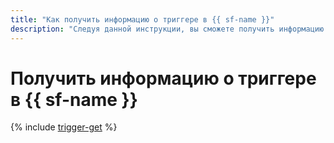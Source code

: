 ```yaml
---
title: "Как получить информацию о триггере в {{ sf-name }}"
description: "Следуя данной инструкции, вы сможете получить информацию о триггере в {{ sf-name }}."
---
```


# Получить информацию о триггере в {{ sf-name }}

{% include [trigger-get](../../../_includes/functions/trigger-get.md) %}
